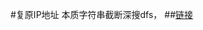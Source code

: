 #复原IP地址
本质字符串截断深搜dfs，
##[链接](https://leetcode-cn.com/explore/interview/card/bytedance/242/string/1044/)



